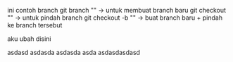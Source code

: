ini contoh branch
git branch "<nama branch>" -> untuk membuat branch baru
git checkout "<nama branch>" -> untuk pindah branch
git checkout -b "<nama branch>" -> buat branch baru + pindah ke branch tersebut

aku ubah disini

asdasd
asdasda
asdasda
asda
asdasdasdasd
